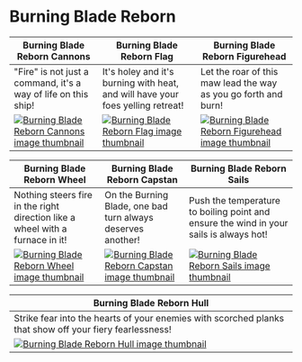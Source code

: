 # Burning Blade Reborn

| Burning Blade Reborn Cannons | Burning Blade Reborn Flag | Burning Blade Reborn Figurehead |
| ---------------------------- | ------------------------- | ------------------------------- |
| &quot;Fire&quot; is not just a command, it's a way of life on this ship! | It's holey and it's burning with heat, and will have your foes yelling retreat! | Let the roar of this maw lead the way as you go forth and burn! |
| [![Burning Blade Reborn Cannons image thumbnail](https://seaofthieves.wiki.gg/images/1/1e/Burning_Blade_Reborn_Cannons.png)](https://seaofthieves.wiki.gg/wiki/Burning_Blade_Reborn_Cannons) | [![Burning Blade Reborn Flag image thumbnail](https://seaofthieves.wiki.gg/images/e/e0/Burning_Blade_Reborn_Flag.png)](https://seaofthieves.wiki.gg/wiki/Burning_Blade_Reborn_Flag) | [![Burning Blade Reborn Figurehead image thumbnail](https://seaofthieves.wiki.gg/images/f/f3/Burning_Blade_Reborn_Figurehead.png)](https://seaofthieves.wiki.gg/wiki/Burning_Blade_Reborn_Figurehead) |

| Burning Blade Reborn Wheel | Burning Blade Reborn Capstan | Burning Blade Reborn Sails |
| -------------------------- | ---------------------------- | -------------------------- |
| Nothing steers fire in the right direction like a wheel with a furnace in it! | On the Burning Blade, one bad turn always deserves another! | Push the temperature to boiling point and ensure the wind in your sails is always hot! |
| [![Burning Blade Reborn Wheel image thumbnail](https://seaofthieves.wiki.gg/images/f/f1/Burning_Blade_Reborn_Wheel.png)](https://seaofthieves.wiki.gg/wiki/Burning_Blade_Reborn_Wheel) | [![Burning Blade Reborn Capstan image thumbnail](https://seaofthieves.wiki.gg/images/a/ab/Burning_Blade_Reborn_Capstan.png)](https://seaofthieves.wiki.gg/wiki/Burning_Blade_Reborn_Capstan) | [![Burning Blade Reborn Sails image thumbnail](https://seaofthieves.wiki.gg/images/9/9a/Burning_Blade_Reborn_Sails.png)](https://seaofthieves.wiki.gg/wiki/Burning_Blade_Reborn_Sails) |

| Burning Blade Reborn Hull |
| ------------------------- |
| Strike fear into the hearts of your enemies with scorched planks that show off your fiery fearlessness! |
| [![Burning Blade Reborn Hull image thumbnail](https://seaofthieves.wiki.gg/images/b/b8/Burning_Blade_Reborn_Hull.png)](https://seaofthieves.wiki.gg/wiki/Burning_Blade_Reborn_Hull) |

